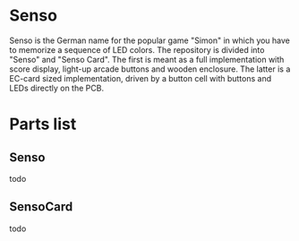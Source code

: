 # Senso

Senso is the German name for the popular game "Simon" in which you have to memorize a sequence of LED colors.
The repository is divided into "Senso" and "Senso Card".
The first is meant as a full implementation with score display, light-up arcade buttons and wooden enclosure.
The latter is a EC-card sized implementation, driven by a button cell with buttons and LEDs directly on the PCB.

# Parts list

## Senso

todo

## SensoCard

todo
